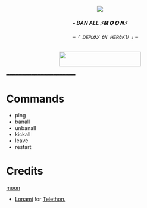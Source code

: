 <p align="center"><a href="https://t.me/MILKY_WAY_45"><img src="https://telegra.ph/file/d557c20c6054491d2c20a.jpg"></a></p>    
  
   <h6 align="center">    
      <b>• BAN ALL ⚡️𝐌 𝐎 𝐎 𝐍⚡️ </b>      
  
  
            ─「 ᎠᎬᏢᏞϴᎽ ϴΝ ᎻᎬᎡϴᏦႮ 」─    
</h3>    
   <p align="center"><a href="https://dashboard.heroku.com/new?template=https://github.com/Moonshining6/MoonxBANALL"> <img src="https://img.shields.io/badge/Deploy%20On%20Heroku-bringle?style=for-the-badge&logo=heroku" width="220" height="38.45"/></a></p>    
    
━━━━━━━━━━━━━━━━━━━━━━   
 
# Commands
- ping
- banall
- unbanall
- kickall
- leave 
- restart

# Credits
 [moon](https://github.com/Moonshining6/BANALL)
* [Lonami](https://github.com/LonamiWebs/) for [Telethon.](https://github.com/LonamiWebs/Telethon)

